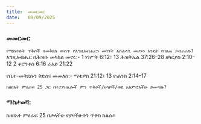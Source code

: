 ```yaml
---
title:  መመርመር
date:   09/09/2025
---
```


### መመርመር

`የሚከተሉት ጥቅሶች በመቅደስ ውስጥ የእግዚአብሔርን መገኘት አስፈላጊ መሆኑን እንዴት የበለጠ ያብራራሉ?
`
እግዚአብሔር በሕዝቡ መካከል መኖሩ:-
1 ነገሥት 6:12፣ 13
ሕዝቅኤል 37:26–28
ዘካርያስ 2:10–12
2 ቆሮንቶስ 6:16
ራእይ 21:22

የቤተ-መቅደሱን ቅድስና መመለስ:-
ማቴዎስ 21:12፣ 13
ዮሐንስ 2:14–17


`ከዘፀአት ምዕራፍ 25 ጋር በተያያዘሌሎች ምን ጥቅሶች/ሀሳቦች/ወደ አእምሮአችሁ ይመጣሉ?
`
### ማስታወሻ:
ከዘፀአት ምዕራፍ 25 በቃላችሁ የያዛችሁትን ጥቅስ ከልሱ።
